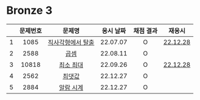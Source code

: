 # Bronze 3

|     | 문제번호 |             문제명             | 응시 날짜 | 채점 결과 |            재응시             |
| :-: | :------: | :----------------------------: | :-------: | :-------: | :---------------------------: |
|  1  |   1085   | [직사각형에서 탈출](./1085.js) | 22.07.07  |     O     | [22.12.28](./replay/1085.js)  |
|  2  |   2588   |       [곱셈](./2588.js)        | 22.08.11  |     O     |
|  3  |  10818   |    [최소 최대](./10818.js)     | 22.09.26  |     O     | [22.12.28](./replay/10818.js) |
|  4  |   2562   |      [최댓값](./2562.js)       | 22.12.27  |     O     |
|  5  |   2884   |     [알람 시계](./2884.js)     | 22.12.27  |     O     |
